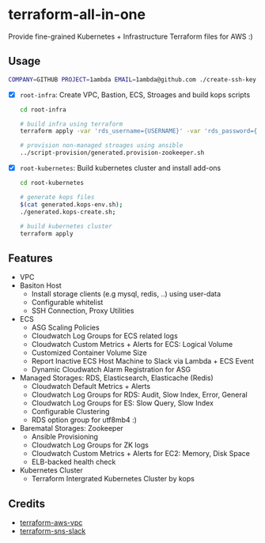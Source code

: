 # terraform-all-in-one

Provide fine-grained Kubernetes + Infrastructure Terraform files for AWS :)

## Usage

```bash
COMPANY=GITHUB PROJECT=1ambda EMAIL=1ambda@github.com ./create-ssh-key.sh
```

- [x] `root-infra`: Create VPC, Bastion, ECS, Stroages and build kops scripts
    ```bash
    cd root-infra

    # build infra using terraform
    terraform apply -var 'rds_username={USERNAME}' -var 'rds_password={PASSWORD}'

    # provision non-managed stroages using ansible
    ../script-provision/generated.provision-zookeeper.sh
    ```
- [x] `root-kubernetes`: Build kubernetes cluster and install add-ons
    ```bash
    cd root-kubernetes

    # generate kops files
    $(cat generated.kops-env.sh);
    ./generated.kops-create.sh;

    # build kubernetes cluster
    terraform apply
    ```

## Features

- VPC
- Basiton Host
    * Install storage clients (e.g mysql, redis, ..) using user-data
    * Configurable whitelist
    * SSH Connection, Proxy Utilities
- ECS
    * ASG Scaling Policies
    * Cloudwatch Log Groups for ECS related logs
    * Cloudwatch Custom Metrics + Alerts for ECS: Logical Volume
    * Customized Container Volume Size
    * Report Inactive ECS Host Machine to Slack via Lambda + ECS Event
    * Dynamic Cloudwatch Alarm Registration for ASG
- Managed Storages: RDS, Elasticsearch, Elasticache (Redis)
    * Cloudwatch Default Metrics + Alerts
    * Cloudwatch Log Groups for RDS: Audit, Slow Index, Error, General
    * Cloudwatch Log Groups for ES: Slow Query, Slow Index
    * Configurable Clustering
    * RDS option group for utf8mb4 :)
- Barematal Storages: Zookeeper
    * Ansible Provisioning
    * Cloudwatch Log Groups for ZK logs
    * Cloudwatch Custom Metrics + Alerts for EC2: Memory, Disk Space
    * ELB-backed health check
- Kubernetes Cluster
    * Terraform Intergrated Kubernetes Cluster by kops

## Credits

- [terraform-aws-vpc](https://github.com/terraform-aws-modules/terraform-aws-vpc)
- [terraform-sns-slack](https://github.com/builtinnya/aws-sns-slack-terraform)

